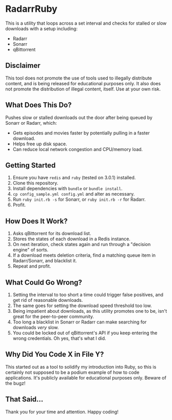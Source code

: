# RadarrRuby

This is a utility that loops across a set interval and checks for stalled or slow downloads with a setup including:

- Radarr
- Sonarr
- qBittorrent

## Disclaimer

This tool does not promote the use of tools used to illegally distribute content, and is being released for educational
purposes only. It also does not promote the distribution of illegal content, itself. Use at your own risk.

## What Does This Do?

Pushes slow or stalled downloads out the door after being queued by Sonarr or Radarr, which:

- Gets episodes and movies faster by potentially pulling in a faster download.
- Helps free up disk space.
- Can reduce local network congestion and CPU/memory load.

## Getting Started

1. Ensure you have `redis` and `ruby` (tested on 3.0.1) installed.
2. Clone this repository.
3. Install dependencies with `bundle` or `bundle install`.
4. `cp config_sample.yml config.yml` and alter as necessary.
5. Run `ruby init.rb -s` for Sonarr, or `ruby init.rb -r` for Radarr.
6. Profit.

## How Does It Work?

1. Asks qBittorrent for its download list.
2. Stores the states of each download in a Redis instance.
3. On next iteration, check states again and run through a "decision engine" of sorts.
4. If a download meets deletion criteria, find a matching queue item in Radarr/Sonarr, and blacklist it.
5. Repeat and profit.

## What Could Go Wrong?

1. Setting the interval to too short a time could trigger false positives, and get rid of reasonable downloads.
2. The same goes for setting the download speed threshold too low.
3. Being impatient about downloads, as this utility promotes one to be, isn't great for the peer-to-peer community.
4. Too long a blacklist in Sonarr or Radarr can make searching for downloads *very* slow.
5. You could be locked out of qBittorrent's API if you keep entering the wrong credentials. Oh yes, that's what I did.

## Why Did You Code X in File Y?

This started out as a tool to solidify my introduction into Ruby, so this is certainly not supposed to be a podium
example of how to code applications. It's publicly available for educational purposes only. Beware of the bugz!

## That Said...

Thank you for your time and attention. Happy coding!